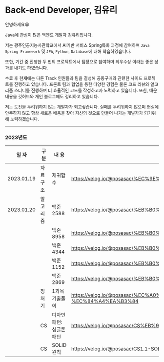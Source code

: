 # Back-end Developer, 김유리

안녕하세요😀

Java에 관심이 많은 백엔드 개발자 김유리입니다.

저는 광주인공지능사관학교에서 AI기반 서비스 Spring특화 과정에 참여하며 `Java Spring Framework` 및 `JPA`, `Python`, `Database`에 대해 학습하였습니다. 

또한, 기간 중 진행한 두 번의 프로젝트에서 팀장으로 참여하며 최우수상 이라는 좋은 성과를 내기도 하였습니다.

수료 후 현재에는 다른 Track 인원들과 팀을 결성해 공동구매와 관련한 사이드 프로젝트를 진행하고 있습니다. 프론트 팀과 협업을 통한 다양한 경험은 물론 코드 리뷰와 알고리즘 스터디를 진행하며 더 효율적인 코드를 작성하고자 노력하고 있습니다.  또한, 배운 내용을 깃허브와 개인 블로그에도 정리하고 있습니다. 

저는 도전을 두려워하지 않는 개발자가 되고싶습니다. 실패를 두려워하지 않으며 현실에 안주하지 않고 항상 새로운 배움을 찾아 자신의 것으로 만들어 나가는 개발자가 되기위해 노력하겠습니다.

---
### 2023년도

|일 자|구 분|내 용|주 소|
|-----|----|-------|----|
|2023.01.19|자료구조|재귀함수|https://velog.io/@posasac/%EC%9E%90%EB%A3%8C%EA%B5%AC%EC%A1%B0%EC%9E%AC%EA%B7%80%ED%95%A8%EC%88%98|
|2023.01.20|알고리즘|백준 2588|https://velog.io/@posasac/%EB%B0%B1%EC%A4%802588%EB%B2%88%EA%B3%B1%EC%85%88|
|||백준 8958|https://velog.io/@posasac/%EB%B0%B1%EC%A4%808958OX%ED%80%B4%EC%A6%88|
|||백준 4344|https://velog.io/@posasac/%EB%B0%B1%EC%A4%804344%ED%8F%89%EA%B7%A0%EC%9D%80-%EB%84%98%EA%B2%A0%EC%A7%80|
|||백준 1152|https://velog.io/@posasac/%EB%B0%B1%EC%A4%801152%EB%8B%A8%EC%96%B4%EC%9D%98-%EA%B0%9C%EC%88%98|
|||백준 2869|https://velog.io/@posasac/%EB%B0%B1%EC%A4%802869%EB%8B%AC%ED%8C%BD%EC%9D%B4%EB%8A%94-%EC%98%AC%EB%9D%BC%EA%B0%80%EA%B3%A0-%EC%8B%B6%EB%8B%A4|
||정처기|1과목 기출풀이|https://velog.io/@posasac/%EC%A0%95%EB%B3%B4%EC%B2%98%EB%A6%AC%EA%B8%B0%EC%82%AC1%EA%B3%BC%EB%AA%A9%EC%86%8C%ED%94%84%ED%8A%B8%EC%9B%A8%EC%96%B4-%EC%84%A4%EA%B3%84|
||CS|디자인패턴:싱글톤패턴|https://velog.io/@posasac/CS%EB%94%94%EC%9E%90%EC%9D%B8-%ED%8C%A8%ED%84%B4-%EC%8B%B1%EA%B8%80%ED%86%A4-%ED%8C%A8%ED%84%B4|
||CS|SOLID 원칙|https://velog.io/@posasac/CS1.1-SOLID%EC%9B%90%EC%B9%99|
